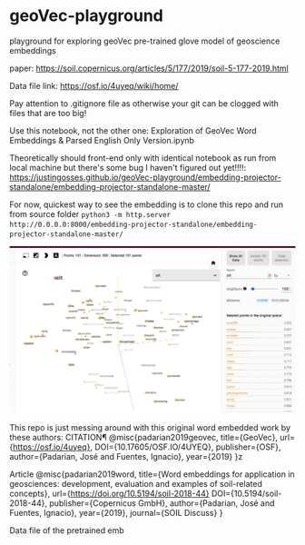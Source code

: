 # geoVec-playground
playground for exploring geoVec pre-trained glove model of geoscience embeddings

paper: https://soil.copernicus.org/articles/5/177/2019/soil-5-177-2019.html

Data file link: https://osf.io/4uyeq/wiki/home/

Pay attention to .gitignore file as otherwise your git can be clogged with files that are too big!

Use this notebook, not the other one: Exploration of GeoVec Word Embeddings & Parsed English Only Version.ipynb

Theoretically should front-end only with identical notebook as run from local machine but there's some bug I haven't figured out yet!!!!: https://justingosses.github.io/geoVec-playground/embedding-projector-standalone/embedding-projector-standalone-master/

For now, quickest way to see the embedding is to clone this repo and run from source folder `python3 -m http.server http://0.0.0.0:8000/embedding-projector-standalone/embedding-projector-standalone-master/`


![Image of Silt in Embedding Projector](images/silt.png)


This repo is just messing around with this original word embedded work by these authors:
CITATION¶
@misc{padarian2019geovec, title={GeoVec}, url={https://osf.io/4uyeq}, DOI={10.17605/OSF.IO/4UYEQ}, publisher={OSF}, author={Padarian, José and Fuentes, Ignacio}, year={2019} }z

Article
@misc{padarian2019word, title={Word embeddings for application in geosciences: development, evaluation and examples of soil-related concepts}, url={https://doi.org/10.5194/soil-2018-44} DOI={10.5194/soil-2018-44}, publisher={Copernicus GmbH}, author={Padarian, José and Fuentes, Ignacio}, year={2019}, journal={SOIL Discuss} }

Data file of the pretrained emb
